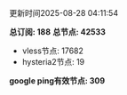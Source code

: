更新时间2025-08-28 04:11:54

**总订阅: 188**
**总节点: 42533**
- vless节点: 17682
- hysteria2节点: 19

**google ping有效节点: 309**
